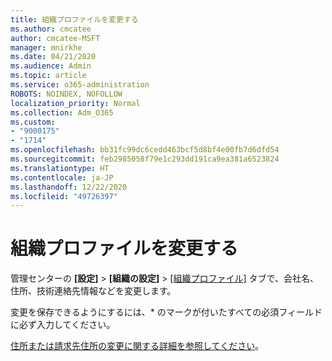 ```yaml
---
title: 組織プロファイルを変更する
ms.author: cmcatee
author: cmcatee-MSFT
manager: mnirkhe
ms.date: 04/21/2020
ms.audience: Admin
ms.topic: article
ms.service: o365-administration
ROBOTS: NOINDEX, NOFOLLOW
localization_priority: Normal
ms.collection: Adm_O365
ms.custom:
- "9000175"
- "1714"
ms.openlocfilehash: bb31fc99dc6cedd463bcf5d8bf4e00fb7d6dfd54
ms.sourcegitcommit: feb2985058f79e1c293dd191ca9ea381a6523824
ms.translationtype: HT
ms.contentlocale: ja-JP
ms.lasthandoff: 12/22/2020
ms.locfileid: "49726397"
---
```

# <a name="change-organization-profile"></a>組織プロファイルを変更する

管理センターの **[設定]** > **[組織の設定]** > [[組織プロファイル]](https://admin.microsoft.com/AdminPortal/Home#/Settings/OrganizationProfile/:/Settings/L1/OrganizationInformation) タブで、会社名、住所、技術連絡先情報などを変更します。

変更を保存できるようにするには、* のマークが付いたすべての必須フィールドに必ず入力してください。

[住所または請求先住所の変更に関する詳細を参照してください](https://docs.microsoft.com/microsoft-365/admin/manage/change-address-contact-and-more)。
